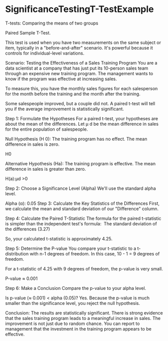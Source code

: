 # SignificanceTestingT-TestExample
T-tests: Comparing the means of two groups


Paired Sample T-Test.

This test is used when you have two measurements on the same subject or item, typically in a "before-and-after" scenario. It's powerful because it controls for individual-level variations.

Scenario: Testing the Effectiveness of a Sales Training Program
You are a data scientist at a company that has just put its 10-person sales team through an expensive new training program. The management wants to know if the program was effective at increasing sales.

To measure this, you have the monthly sales figures for each salesperson for the month before the training and the month after the training.

Some salespeople improved, but a couple did not. A paired t-test will tell you if the average improvement is statistically significant.

Step 1: Formulate the Hypotheses
For a paired t-test, your hypotheses are about the mean of the differences. Let μ 
d be the mean difference in sales for the entire population of salespeople.

Null Hypothesis (H 0): The training program has no effect. The mean difference in sales is zero.

H0

Alternative Hypothesis (Ha): The training program is effective. The mean difference in sales is greater than zero.

H(a):μd >0


Step 2: Choose a Significance Level (Alpha)
We'll use the standard alpha level.

Alpha (α): 0.05
Step 3: Calculate the Key Statistics of the Differences
First, we calculate the mean and standard deviation of our "Difference" column.

Step 4: Calculate the Paired T-Statistic
The formula for the paired t-statistic is simpler than the independent test's formula:
​
The standard deviation of the differences (3.27)


So, your calculated t-statistic is approximately 4.25.

Step 5: Determine the P-value
You compare your t-statistic to a t-distribution with n-1 degrees of freedom. In this case, 10 - 1 = 9 degrees of freedom.

For a t-statistic of 4.25 with 9 degrees of freedom, the p-value is very small.

P-value ≈ 0.001


Step 6: Make a Conclusion
Compare the p-value to your alpha level.

Is p-value (≈ 0.001) < alpha (0.05)? Yes.
Because the p-value is much smaller than the significance level, you reject the null hypothesis.

Conclusion: The results are statistically significant. There is strong evidence that the sales training program leads to a meaningful increase in sales. The improvement is not just due to random chance. You can report to management that the investment in the training program appears to be effective.



